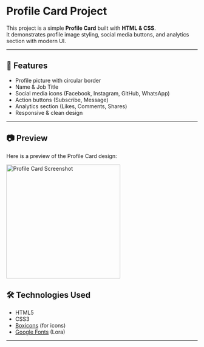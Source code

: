 # Profile Card Project

This project is a simple **Profile Card** built with **HTML & CSS**.  
It demonstrates profile image styling, social media buttons, and analytics section with modern UI.

---

## 📌 Features
- Profile picture with circular border
- Name & Job Title
- Social media icons (Facebook, Instagram, GitHub, WhatsApp)
- Action buttons (Subscribe, Message)
- Analytics section (Likes, Comments, Shares)
- Responsive & clean design

---
## 📷 Preview
Here is a preview of the Profile Card design:

<img src="Image/screenshot.png" alt="Profile Card Screenshot" width="300">

## 🛠️ Technologies Used
- HTML5
- CSS3
- [Boxicons](https://boxicons.com/) (for icons)
- [Google Fonts](https://fonts.google.com/) (Lora)

---
